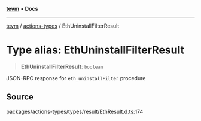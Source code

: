 [**tevm**](../../README.md) • **Docs**

***

[tevm](../../modules.md) / [actions-types](../README.md) / EthUninstallFilterResult

# Type alias: EthUninstallFilterResult

> **EthUninstallFilterResult**: `boolean`

JSON-RPC response for `eth_uninstallFilter` procedure

## Source

packages/actions-types/types/result/EthResult.d.ts:174
